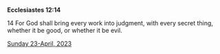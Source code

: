 **Ecclesiastes 12:14**

14 For God shall bring every work into judgment, with every secret thing, whether it be good, or whether it be evil.  

[Sunday 23-April, 2023](https://t.me/s/daily_scripture)
